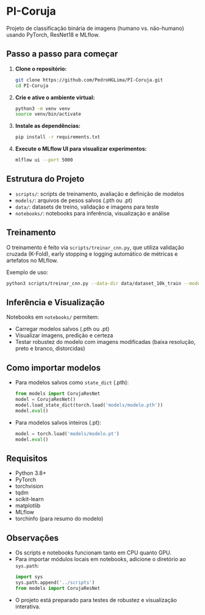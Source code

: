 # PI-Coruja

Projeto de classificação binária de imagens (humano vs. não-humano) usando PyTorch, ResNet18 e MLflow.

## Passo a passo para começar

1. **Clone o repositório:**
   ```bash
   git clone https://github.com/PedroHGLima/PI-Coruja.git
   cd PI-Coruja
   ```
2. **Crie e ative o ambiente virtual:**
   ```bash
   python3 -m venv venv
   source venv/bin/activate
   ```
3. **Instale as dependências:**
   ```bash
   pip install -r requirements.txt
   ```
5. **Execute o MLflow UI para visualizar experimentos:**
   ```bash
   mlflow ui --port 5000
   ```

## Estrutura do Projeto
- `scripts/`: scripts de treinamento, avaliação e definição de modelos
- `models/`: arquivos de pesos salvos (.pth ou .pt)
- `data/`: datasets de treino, validação e imagens para teste
- `notebooks/`: notebooks para inferência, visualização e análise

## Treinamento
O treinamento é feito via `scripts/treinar_cnn.py`, que utiliza validação cruzada (K-Fold), early stopping e logging automático de métricas e artefatos no MLflow.

Exemplo de uso:
```bash
python3 scripts/treinar_cnn.py --data-dir data/dataset_10k_train --models-dir models --epochs 100 --batch-size 64 --experiment coruja_experiment --run-name teste
```

<!-- ## Avaliação
O script `scripts/eval.py` permite avaliar o modelo em um dataset ou classificar imagens de um diretório arbitrário, mostrando predição e probabilidade. -->

## Inferência e Visualização
Notebooks em `notebooks/` permitem:
- Carregar modelos salvos (.pth ou .pt)
- Visualizar imagens, predição e certeza
- Testar robustez do modelo com imagens modificadas (baixa resolução, preto e branco, distorcidas)

## Como importar modelos
- Para modelos salvos como `state_dict` (.pth):
  ```python
  from models import CorujaResNet
  model = CorujaResNet()
  model.load_state_dict(torch.load('models/modelo.pth'))
  model.eval()
  ```
- Para modelos salvos inteiros (.pt):
  ```python
  model = torch.load('models/modelo.pt')
  model.eval()
  ```

## Requisitos
- Python 3.8+
- PyTorch
- torchvision
- tqdm
- scikit-learn
- matplotlib
- MLflow
- torchinfo (para resumo do modelo)

## Observações
- Os scripts e notebooks funcionam tanto em CPU quanto GPU.
- Para importar módulos locais em notebooks, adicione o diretório ao `sys.path`:
  ```python
  import sys
  sys.path.append('../scripts')
  from models import CorujaResNet
  ```
- O projeto está preparado para testes de robustez e visualização interativa.
